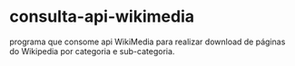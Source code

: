 # consulta-api-wikimedia
programa que consome api WikiMedia para realizar download de páginas do Wikipedia por categoria e sub-categoria.